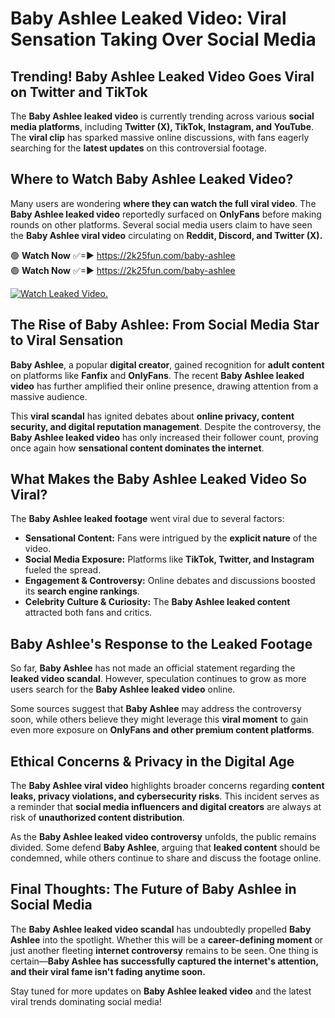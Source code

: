 # Baby Ashlee Leaked Video: Viral Sensation Taking Over Social Media

## **Trending! Baby Ashlee Leaked Video Goes Viral on Twitter and TikTok**
The **Baby Ashlee leaked video** is currently trending across various **social media platforms**, including **Twitter (X), TikTok, Instagram, and YouTube**. The **viral clip** has sparked massive online discussions, with fans eagerly searching for the **latest updates** on this controversial footage.

## **Where to Watch Baby Ashlee Leaked Video?**
Many users are wondering **where they can watch the full viral video**. The **Baby Ashlee leaked video** reportedly surfaced on **OnlyFans** before making rounds on other platforms. Several social media users claim to have seen the **Baby Ashlee viral video** circulating on **Reddit, Discord, and Twitter (X).**

🟢 **Watch Now** ✅=► https://2k25fun.com/baby-ashlee  
🟢 **Watch Now** ✅=► https://2k25fun.com/baby-ashlee  

[![Watch Leaked Video.](https://miro.medium.com/v2/resize:fit:828/format:webp/1*cilzJN44JGOrTw9NJCrNHA.gif "Watch Leaked Video")](https://2k25fun.com/baby-ashlee)

## **The Rise of Baby Ashlee: From Social Media Star to Viral Sensation**
**Baby Ashlee**, a popular **digital creator**, gained recognition for **adult content** on platforms like **Fanfix** and **OnlyFans**. The recent **Baby Ashlee leaked video** has further amplified their online presence, drawing attention from a massive audience.

This **viral scandal** has ignited debates about **online privacy, content security, and digital reputation management**. Despite the controversy, the **Baby Ashlee leaked video** has only increased their follower count, proving once again how **sensational content dominates the internet**.

## **What Makes the Baby Ashlee Leaked Video So Viral?**
The **Baby Ashlee leaked footage** went viral due to several factors:
- **Sensational Content:** Fans were intrigued by the **explicit nature** of the video.
- **Social Media Exposure:** Platforms like **TikTok, Twitter, and Instagram** fueled the spread.
- **Engagement & Controversy:** Online debates and discussions boosted its **search engine rankings**.
- **Celebrity Culture & Curiosity:** The **Baby Ashlee leaked content** attracted both fans and critics.

## **Baby Ashlee's Response to the Leaked Footage**
So far, **Baby Ashlee** has not made an official statement regarding the **leaked video scandal**. However, speculation continues to grow as more users search for the **Baby Ashlee leaked video** online.

Some sources suggest that **Baby Ashlee** may address the controversy soon, while others believe they might leverage this **viral moment** to gain even more exposure on **OnlyFans and other premium content platforms**.

## **Ethical Concerns & Privacy in the Digital Age**
The **Baby Ashlee viral video** highlights broader concerns regarding **content leaks, privacy violations, and cybersecurity risks**. This incident serves as a reminder that **social media influencers and digital creators** are always at risk of **unauthorized content distribution**.

As the **Baby Ashlee leaked video controversy** unfolds, the public remains divided. Some defend **Baby Ashlee**, arguing that **leaked content** should be condemned, while others continue to share and discuss the footage online.

## **Final Thoughts: The Future of Baby Ashlee in Social Media**
The **Baby Ashlee leaked video scandal** has undoubtedly propelled **Baby Ashlee** into the spotlight. Whether this will be a **career-defining moment** or just another fleeting **internet controversy** remains to be seen. One thing is certain—**Baby Ashlee has successfully captured the internet's attention, and their viral fame isn't fading anytime soon.**

Stay tuned for more updates on **Baby Ashlee leaked video** and the latest viral trends dominating social media!